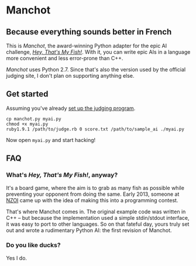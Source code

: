 Manchot
=======

Because everything sounds better in French
------------------------------------------

This is *Manchot*, the award-winning Python adapter for the epic AI
challenge, [*Hey, That's My Fish!*][HTMF]. With it, you can write epic
AIs in a language more convenient and less error-prone than C++.

[HTMF]: http://heythatsmyfish.com/

*Manchot* uses Python 2.7. Since that's also the version used by the
official judging site, I don't plan on supporting anything else.


Get started
-----------

Assuming you've already [set up the judging program][HTMF source].

    cp manchot.py myai.py
    chmod +x myai.py
    ruby1.9.1 /path/to/judge.rb 0 score.txt /path/to/sample_ai ./myai.py

Now open `myai.py` and start hacking!

[HTMF source]: https://bitbucket.org/ronalchn/penguins


FAQ
---

### What's *Hey, That's My Fish!*, anyway?

It's a board game, where the aim is to grab as many fish as possible
while preventing your opponent from doing the same. Early 2013, someone
at [NZOI][] came up with the idea of making this into a programming
contest.

That's where Manchot comes in. The original example code was written in
C++ &ndash; but because the implementation used a simple stdin/stdout
interface, it was easy to port to other languages. So on that fateful
day, yours truly set out and wrote a rudimentary Python AI: the first
revision of Manchot.

[NZOI]: http://nzoi.org.nz/


### Do you like ducks?

Yes I do.
